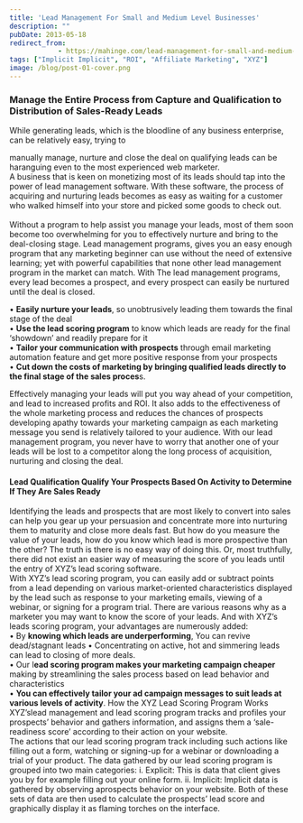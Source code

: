 ```yaml
---
title: 'Lead Management For Small and Medium Level Businesses'
description: ""
pubDate: 2013-05-18
redirect_from:
            - https://mahinge.com/lead-management-for-small-and-medium-level-businesses/
tags: ["Implicit Implicit", "ROI", "Affiliate Marketing", "XYZ"]
image: /blog/post-01-cover.png
---
```

### Manage the Entire Process from Capture and Qualification to Distribution of Sales-Ready Leads

While generating leads, which is the bloodline of any business enterprise, can be relatively easy, trying to

<!--more-->

manually manage, nurture and close the deal on qualifying leads can be haranguing even to the most experienced web marketer.  
A business that is keen on monetizing most of its leads should tap into the power of lead management software. With these software, the process of acquiring and nurturing leads becomes as easy as waiting for a customer who walked himself into your store and picked some goods to check out.  
[]()  
Without a program to help assist you manage your leads, most of them soon become too overwhelming for you to effectively nurture and bring to the deal-closing stage. Lead management programs, gives you an easy enough program that any marketing beginner can use without the need of extensive learning; yet with powerful capabilities that none other lead management program in the market can match. With The lead management programs, every lead becomes a prospect, and every prospect can easily be nurtured until the deal is closed.

• **Easily nurture your leads**, so unobtrusively leading them towards the final stage of the deal  
• **Use the lead scoring program** to know which leads are ready for the final ‘showdown’ and readily prepare for it  
• **Tailor your communication with prospects** through email marketing automation feature and get more positive response from your prospects  
• **Cut down the costs of marketing by bringing qualified leads directly to the final stage of the sales proces**s.

Effectively managing your leads will put you way ahead of your competition, and lead to increased profits and ROI. It also adds to the effectiveness of the whole marketing process and reduces the chances of prospects developing apathy towards your marketing campaign as each marketing message you send is relatively tailored to your audience. With our lead management program, you never have to worry that another one of your leads will be lost to a competitor along the long process of acquisition, nurturing and closing the deal.

#### Lead Qualification Qualify Your Prospects Based On Activity to Determine If They Are Sales Ready

Identifying the leads and prospects that are most likely to convert into sales can help you gear up your persuasion and concentrate more into nurturing them to maturity and close more deals fast. But how do you measure the value of your leads, how do you know which lead is more prospective than the other? The truth is there is no easy way of doing this. Or, most truthfully, there did not exist an easier way of measuring the score of you leads until the entry of XYZ’s lead scoring software.  
With XYZ’s lead scoring program, you can easily add or subtract points from a lead depending on various market-oriented characteristics displayed by the lead such as response to your marketing emails, viewing of a webinar, or signing for a program trial. There are various reasons why as a marketer you may want to know the score of your leads. And with XYZ’s leads scoring program, your advantages are numerously added:  
• By **knowing which leads are underperforming**, You can revive dead/stagnant leads • Concentrating on active, hot and simmering leads can lead to closing of more deals.  
• Our l**ead scoring program makes your marketing campaign cheaper** making by streamlining the sales process based on lead behavior and characteristics  
• **You can effectively tailor your ad campaign messages to suit leads at various levels of activity**. How the XYZ Lead Scoring Program Works XYZ’slead management and lead scoring program tracks and profiles your prospects’ behavior and gathers information, and assigns them a ‘sale-readiness score’ according to their action on your website.  
The actions that our lead scoring program track including such actions like filling out a form, watching or signing-up for a webinar or downloading a trial of your product. The data gathered by our lead scoring program is grouped into two main categories: i. Explicit: This is data that client gives you by for example filling out your online form. ii. Implicit: Implicit data is gathered by observing aprospects behavior on your website. Both of these sets of data are then used to calculate the prospects’ lead score and graphically display it as flaming torches on the interface.
